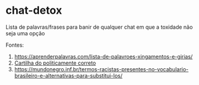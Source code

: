 # chat-detox
Lista de palavras/frases para banir de qualquer chat em que a toxidade não seja uma opção


Fontes:

1. https://aprenderpalavras.com/lista-de-palavroes-xingamentos-e-girias/
2. [Cartilha do politicamente correto](http://www.dhnet.org.br/dados/cartilhas/a_pdf_dht/cartilha_politicamente_correto.pdf)
3. https://mundonegro.inf.br/termos-racistas-presentes-no-vocabulario-brasileiro-e-alternativas-para-substitui-los/
